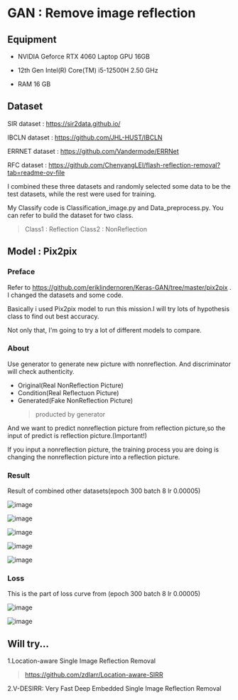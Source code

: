 # GAN : Remove image reflection

## Equipment

- NVIDIA Geforce RTX 4060 Laptop GPU 16GB

- 12th Gen Intel(R) Core(TM) i5-12500H   2.50 GHz

- RAM 16 GB 

## Dataset
SIR dataset : https://sir2data.github.io/ 

IBCLN dataset : https://github.com/JHL-HUST/IBCLN

ERRNET dataset : https://github.com/Vandermode/ERRNet

RFC dataset : https://github.com/ChenyangLEI/flash-reflection-removal?tab=readme-ov-file

I combined these three datasets and randomly selected some data to be the test datasets, while the rest were used for training.

My Classify code is Classification_image.py and Data_preprocess.py. You can refer to build the dataset for two class.

> Class1 : Reflection Class2 : NonReflection


## Model : Pix2pix

### Preface
Refer to https://github.com/eriklindernoren/Keras-GAN/tree/master/pix2pix . I changed the datasets and some code.

Basically i used Pix2pix model to run this mission.I will try lots of hypothesis class to find out best accuracy.

Not only that, I'm going to try a lot of different models to compare.

### About
Use generator to generate new picture with nonreflection. And discriminator will check authenticity.

- Original(Real NonReflection Picture)
- Condition(Real Reflectuon Picture) 
- Generated(Fake NonReflection Picture)
  > producted by generator 

And we want to predict nonreflection picture from reflection picture,so the input of predict is reflection picture.(Important!)

If you input a nonreflection picture, the training process you are doing is changing the nonreflection picture into a reflection picture.

### Result
Result of combined other datasets(epoch 300 batch 8 lr 0.00005)

![image](https://github.com/user-attachments/assets/a240425d-cb0f-4733-8dd4-18e900c6e77b)

![image](https://github.com/user-attachments/assets/47df0ff9-945c-44fe-83d2-60bf3ce07630)

![image](https://github.com/user-attachments/assets/502bb303-2c5f-4887-9e63-3f6f1c0fa301)

![image](https://github.com/user-attachments/assets/e5daf8bf-54c2-401d-9775-df9cdef2e71c)

![image](https://github.com/user-attachments/assets/6dd79388-4a6f-4f95-81b8-47ae0fb6665b)



### Loss

This is the part of loss curve from (epoch 300 batch 8 lr 0.00005)

![image](https://github.com/user-attachments/assets/6b1e3525-6e94-4e57-a421-8cee290ca642)

![image](https://github.com/user-attachments/assets/5982fa3a-7346-4a61-a3a4-eb9093e10c38)



## Will try...
1.Location-aware Single Image Reflection Removal

>https://github.com/zdlarr/Location-aware-SIRR

2.V-DESIRR: Very Fast Deep Embedded Single Image Reflection Removal
